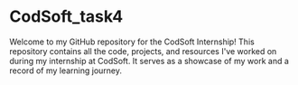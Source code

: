 # CodSoft_task4
Welcome to my GitHub repository for the CodSoft Internship! This repository contains all the code, projects, and resources I've worked on during my internship at CodSoft. It serves as a showcase of my work and a record of my learning journey.
